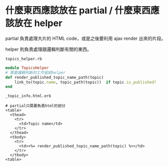 # 什麼東西應該放在 partial / 什麼東西應該放在 helper

partial 負責處理大片的 HTML code，或是之後要利用 ajax render 出來的片段。

helper 則負責處理跟邏輯判斷有關的東西。

`topics_helper.rb`

```ruby
module TopicsHelper
# 需要邏輯判斷的工作留給helper
def render_published_topic_name_path(topic)
    link_to(topic.name, topic_path(topic))  if topic.is_published?
end
```

`_topic_info.html.erb`

```erb
# partial只需要負責html的部分
<table>
  <thead>
    <tr>
      <td>Topic name</td>
    </tr>
  </thead>
  <tbody>
    <tr>
      <td><%= render_published_topic_name_path(topic) %></td>
    </tr>
  </tbody>
<table>
```

